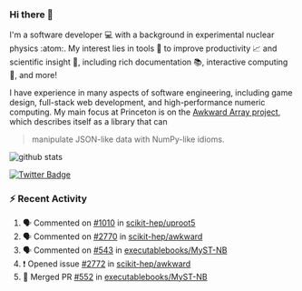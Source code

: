 ### Hi there 👋 

I'm a software developer 💻 with a background in experimental nuclear physics :atom:. My interest lies in tools :wrench: to improve productivity :chart_with_upwards_trend: and scientific insight :telescope:, including rich documentation 📚, interactive computing 🧮, and more! 

I have experience in many aspects of software engineering, including game design, full-stack web development, and high-performance numeric computing. My main focus at Princeton is on the [Awkward Array project](awkward-array.org/), which describes itself as a library that can 
> manipulate JSON-like data with NumPy-like idioms.

![github stats](https://github-readme-stats.vercel.app/api?username=agoose77&show_icons=true&hide_rank=true&hide_title=true&bg_color=30,e76445,904e95&text_color=efe3ec&icon_color=efe3ec)
<!--
**agoose77/agoose77** is a ✨ _special_ ✨ repository because its `README.md` (this file) appears on your GitHub profile.

Here are some ideas to get you started:

- 🔭 I’m currently working on ...
- 🌱 I’m currently learning ...
- 👯 I’m looking to collaborate on ...
- 🤔 I’m looking for help with ...
- 💬 Ask me about ...
- 📫 How to reach me: ...
- 😄 Pronouns: ...
- ⚡ Fun fact: ...
-->

[![Twitter Badge](https://img.shields.io/twitter/follow/agoose77?style=flat-square&logo=Twitter&logoColor=white&color=cornflowerblue)](https://twitter.com/agoose77)

### :zap: Recent Activity

<!--START_SECTION:activity-->
1. 🗣 Commented on [#1010](https://github.com/scikit-hep/uproot5/pull/1010#issuecomment-1780513783) in [scikit-hep/uproot5](https://github.com/scikit-hep/uproot5)
2. 🗣 Commented on [#2770](https://github.com/scikit-hep/awkward/pull/2770#issuecomment-1780479287) in [scikit-hep/awkward](https://github.com/scikit-hep/awkward)
3. 🗣 Commented on [#543](https://github.com/executablebooks/MyST-NB/issues/543#issuecomment-1779702623) in [executablebooks/MyST-NB](https://github.com/executablebooks/MyST-NB)
4. ❗ Opened issue [#2772](https://github.com/scikit-hep/awkward/issues/2772) in [scikit-hep/awkward](https://github.com/scikit-hep/awkward)
5. 🎉 Merged PR [#552](https://github.com/executablebooks/MyST-NB/pull/552) in [executablebooks/MyST-NB](https://github.com/executablebooks/MyST-NB)
<!--END_SECTION:activity-->
